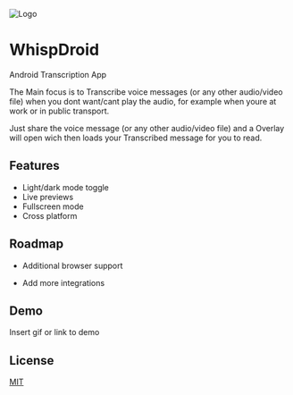 
![Logo](https://dev-to-uploads.s3.amazonaws.com/uploads/articles/th5xamgrr6se0x5ro4g6.png)

# WhispDroid

Android Transcription App

The Main focus is to Transcribe voice messages (or any other audio/video file) when you dont want/cant play the audio, for example when youre at work or in public transport.

Just share the voice message (or any other audio/video file) and a Overlay will open wich then loads your Transcribed message for you to read.


## Features

- Light/dark mode toggle
- Live previews
- Fullscreen mode
- Cross platform


## Roadmap

- Additional browser support

- Add more integrations


## Demo

Insert gif or link to demo


## License

[MIT](https://choosealicense.com/licenses/mit/)

